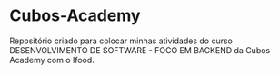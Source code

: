 # Cubos-Academy

Repositório criado para colocar minhas atividades do curso DESENVOLVIMENTO DE SOFTWARE - FOCO EM BACKEND da Cubos Academy com o Ifood.
